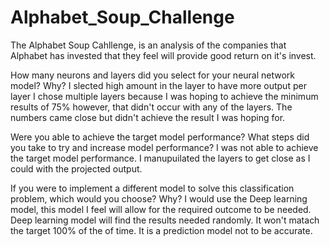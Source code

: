 # Alphabet_Soup_Challenge

The Alphabet Soup Cahllenge, is an analysis of the companies that Alphabet has invested that they feel will provide good return on it's invest. 

How many neurons and layers did you select for your neural network model? Why?
I slected high amount in the layer to have more output per layer
I chose multiple layers because I was hoping to achieve the minimum results of 75% however, 
that didn't occur with any of the layers. The numbers came close but didn't achieve the result I was 
hoping for. 

Were you able to achieve the target model performance? What steps did you take to try and increase model performance?
I was not able to achieve the target model performance. I manupuilated the layers to get close as I could with the projected output.

If you were to implement a different model to solve this classification problem, which would you choose? Why?
I would use the Deep learning model, this model I feel will allow for the required outcome to be needed. Deep learning model will 
find the results needed randomly. It won't matach the target 100% of the of time. It is a prediction model not to be accurate. 
